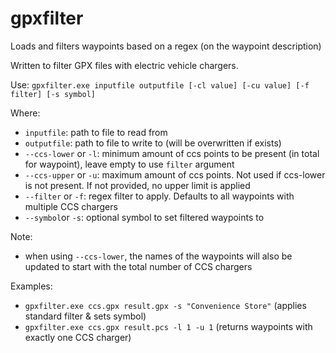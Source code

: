 # gpxfilter

Loads and filters waypoints based on a regex (on the waypoint description)

Written to filter GPX files with electric vehicle chargers.

Use: `gpxfilter.exe inputfile outputfile [-cl value] [-cu value] [-f filter] [-s symbol]`

Where:

- `inputfile`: path to file to read from
- `outputfile`: path to file to write to (will be overwritten if exists)
- `--ccs-lower` or `-l`: minimum amount of ccs points to be present (in total for waypoint), leave empty to use `filter` argument
- `--ccs-upper` or `-u`: maximum amount of ccs points. Not used if ccs-lower is not present. If not provided, no upper limit is applied
- `--filter` or `-f`: regex filter to apply. Defaults to all waypoints with multiple CCS chargers
- `--symbol`or `-s`: optional symbol to set filtered waypoints to

Note:

- when using `--ccs-lower`, the names of the waypoints will also be updated to start with the total number of CCS chargers

Examples:

- `gpxfilter.exe ccs.gpx result.gpx -s "Convenience Store"` (applies standard filter & sets symbol)
- `gpxfilter.exe ccs.gpx result.pcs -l 1 -u 1` (returns waypoints with exactly one CCS charger)
